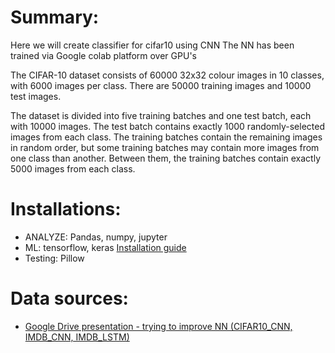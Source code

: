 # Summary:
Here we will create classifier for cifar10 using CNN
The NN has been trained via Google colab platform over GPU's

The CIFAR-10 dataset consists of 60000 32x32 colour images in 10 classes, with 6000 images per class. There are 50000 training images and 10000 test images. 

The dataset is divided into five training batches and one test batch, each with 10000 images. The test batch contains exactly 1000 randomly-selected images from each class. The training batches contain the remaining images in random order, but some training batches may contain more images from one class than another. Between them, the training batches contain exactly 5000 images from each class. 


# Installations:
* ANALYZE: Pandas, numpy, jupyter
* ML: tensorflow, keras [Installation guide](https://www.dataweekends.com/blog/2017/03/09/set-up-your-mac-for-deep-learning-with-python-keras-and-tensorflow)
* Testing: Pillow

# Data sources:
* [Google Drive presentation - trying to improve NN (CIFAR10_CNN, IMDB_CNN, IMDB_LSTM)](https://docs.google.com/presentation/d/1lkY-S3NGL3Q42Jcx6vovSukN4HTQ9x4PTnBnekvtAOc/edit#slide=id.g4b729b8d53_0_0)
